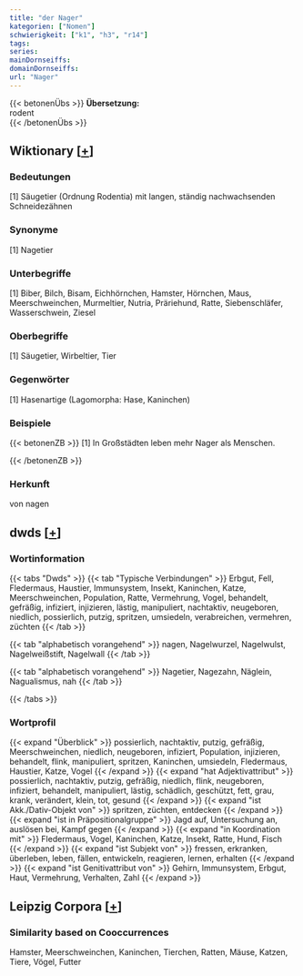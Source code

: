 ```yaml
---
title: "der Nager"
kategorien: ["Nomen"]
schwierigkeit: ["k1", "h3", "r14"]
tags:
series:
mainDornseiffs:
domainDornseiffs:
url: "Nager"
---
```


{{< betonenÜbs >}}
**Übersetzung:**  
rodent  
{{< /betonenÜbs >}}

## Wiktionary [[+](https://de.wiktionary.org/wiki/Nager)]

### Bedeutungen
[1] Säugetier (Ordnung Rodentia) mit langen, ständig nachwachsenden Schneidezähnen  

### Synonyme
[1] Nagetier  

### Unterbegriffe
[1] Biber, Bilch, Bisam, Eichhörnchen, Hamster, Hörnchen, Maus, Meerschweinchen, Murmeltier, Nutria, Präriehund, Ratte, Siebenschläfer, Wasserschwein, Ziesel  

### Oberbegriffe
[1] Säugetier, Wirbeltier, Tier  

### Gegenwörter
[1] Hasenartige (Lagomorpha: Hase, Kaninchen)  

### Beispiele
{{< betonenZB >}}
[1] In Großstädten leben mehr Nager als Menschen.  

{{< /betonenZB >}}
### Herkunft
von nagen  



## dwds [[+](https://www.dwds.de/wb/Nager)]

### Wortinformation
{{< tabs "Dwds" >}}
{{< tab "Typische Verbindungen" >}}
Erbgut, Fell, Fledermaus, Haustier, Immunsystem, Insekt, Kaninchen, Katze, Meerschweinchen, Population, Ratte, Vermehrung, Vogel, behandelt, gefräßig, infiziert, injizieren, lästig, manipuliert, nachtaktiv, neugeboren, niedlich, possierlich, putzig, spritzen, umsiedeln, verabreichen, vermehren, züchten
{{< /tab >}}

{{< tab "alphabetisch vorangehend" >}}
nagen, Nagelwurzel, Nagelwulst, Nagelweißstift, Nagelwall
{{< /tab >}}

{{< tab "alphabetisch vorangehend" >}}
Nagetier, Nagezahn, Näglein, Nagualismus, nah
{{< /tab >}}

{{< /tabs >}}

### Wortprofil
{{< expand "Überblick" >}} possierlich, nachtaktiv, putzig, gefräßig, Meerschweinchen, niedlich, neugeboren, infiziert, Population, injizieren, behandelt, flink, manipuliert, spritzen, Kaninchen, umsiedeln, Fledermaus, Haustier, Katze, Vogel {{< /expand >}}
{{< expand "hat Adjektivattribut" >}} possierlich, nachtaktiv, putzig, gefräßig, niedlich, flink, neugeboren, infiziert, behandelt, manipuliert, lästig, schädlich, geschützt, fett, grau, krank, verändert, klein, tot, gesund {{< /expand >}}
{{< expand "ist Akk./Dativ-Objekt von" >}} spritzen, züchten, entdecken {{< /expand >}}
{{< expand "ist in Präpositionalgruppe" >}} Jagd auf, Untersuchung an, auslösen bei, Kampf gegen {{< /expand >}}
{{< expand "in Koordination mit" >}} Fledermaus, Vogel, Kaninchen, Katze, Insekt, Ratte, Hund, Fisch {{< /expand >}}
{{< expand "ist Subjekt von" >}} fressen, erkranken, überleben, leben, fällen, entwickeln, reagieren, lernen, erhalten {{< /expand >}}
{{< expand "ist Genitivattribut von" >}} Gehirn, Immunsystem, Erbgut, Haut, Vermehrung, Verhalten, Zahl {{< /expand >}}

## Leipzig Corpora [[+](https://corpora.uni-leipzig.de/en/res?word=Nager&corpusId=deu_newscrawl-public_2018)]


### Similarity based on Cooccurrences
Hamster, Meerschweinchen, Kaninchen, Tierchen, Ratten, Mäuse, Katzen, Tiere, Vögel, Futter

